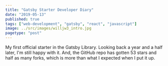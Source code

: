 ```yaml
---
title: "Gatsby Starter Developer Diary"
date: "2019-05-13"
published: true
tags: ["web-development", "gatsby", "react", "javascript"]
image: ../src/images/willjw3_intro.jpg
pagetype: "post"
---
```


My first official starter in the Gatsby Library. Looking back a year and a half later, I'm still happy with it. And, the GitHub repo has gotten 53 stars and half as many forks, which is more than what I expected when I put it up.